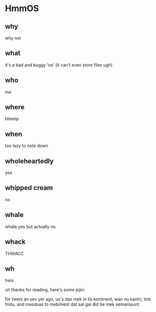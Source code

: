 # HmmOS
## why
why not
## what
it's a bad and buggy 'os' (it can't even store files ugh)
## who
me
## where
bleeep
## when
too lazy to note down
## wholeheartedly
yes
## whipped cream
no
## whale
whale yes but actually no
## whack
THWACC
## wh
hwa

uh thanks for reading, here's some pijin:

for tweni an sev yer ago, us's das mek in tis kontinent, wan nu kantri, tink fridu, and masduas to mebiment dat aal gai did be mek semamaunt.
